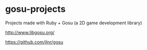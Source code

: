 gosu-projects
=============

Projects made with Ruby + Gosu (a 2D game development library)

http://www.libgosu.org/

https://github.com/jlnr/gosu
